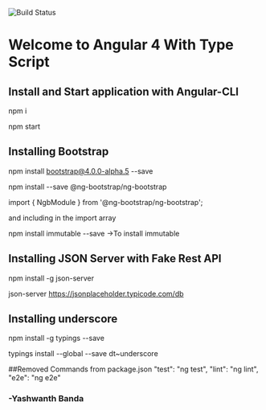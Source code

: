 

![Build Status](https://travis-ci.org/ybanda/Angular2App.svg?branch=master)

# Welcome to Angular 4 With Type Script

## Install and Start application with Angular-CLI
npm i

npm start

## Installing Bootstrap
npm install bootstrap@4.0.0-alpha.5 --save

npm install --save @ng-bootstrap/ng-bootstrap

import { NgbModule } from '@ng-bootstrap/ng-bootstrap';

and including in the import array

npm install immutable --save ->To install immutable

## Installing JSON Server with Fake Rest API

npm install -g json-server

json-server https://jsonplaceholder.typicode.com/db

## Installing underscore
npm install -g typings --save

typings install --global --save dt~underscore

##Removed Commands from package.json
"test": "ng test",
"lint": "ng lint",
"e2e": "ng e2e"

### -Yashwanth Banda
